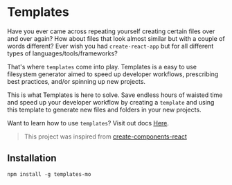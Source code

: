 # Templates

Have you ever came across repeating yourself creating certain files over and over again? How about files that look almost similar but with a couple of words different? Ever wish you had `create-react-app` but for all different types of languages/tools/frameworks?

That's where `templates` come into play. Templates is a easy to use filesystem generator aimed to speed up developer workflows, prescribing best practices, and/or spinning up new projects.

This is what Templates is here to solve. Save endless hours of waisted time and speed up your developer workflow by creating a `template` and using this template to generate new files and folders in your new projects.

Want to learn how to use `templates`? Visit out docs [Here](./docs/readme.md).

> This project was inspired from [create-components-react](https://github.com/marcellino-ornelas/create-components-react)

## Installation

```
npm install -g templates-mo
```
